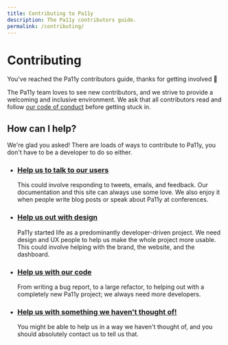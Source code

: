 ```yaml
---
title: Contributing to Pa11y
description: The Pa11y contributors guide.
permalink: /contributing/
---
```



# Contributing

You've reached the Pa11y contributors guide, thanks for getting involved :tada:

The Pa11y team loves to see new contributors, and we strive to provide a welcoming and inclusive environment. We ask that all contributors read and follow [our code of conduct][code-of-conduct] before getting stuck in.


## How can I help?

We're glad you asked! There are loads of ways to contribute to Pa11y, you don't have to be a developer to do so either.

  - ### [Help us to talk to our users][communications]
    This could involve responding to tweets, emails, and feedback. Our documentation and this site can always use some love. We also enjoy it when people write blog posts or speak about Pa11y at conferences.

  - ### [Help us out with design][designers]
    Pa11y started life as a predominantly developer-driven project. We need design and UX people to help us make the whole project more usable. This could involve helping with the brand, the website, and the dashboard.

  - ### [Help us with our code][developers]
    From writing a bug report, to a large refactor, to helping out with a completely new Pa11y project; we always need more developers.

  - ### [Help us with something we haven't thought of!][contact]
    You might be able to help us in a way we haven't thought of, and you should absolutely contact us to tell us that.



[code-of-conduct]: /contributing/code-of-conduct/
[communications]: /contributing/communications/
[contact]: /contact/
[designers]: /contributing/designers/
[developers]: /contributing/developers/
